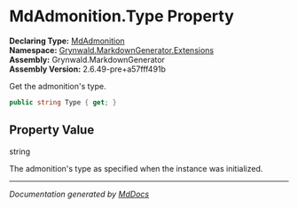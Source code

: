 ﻿<!--  
  <auto-generated>   
    The contents of this file were generated by a tool.  
    Changes to this file may be list if the file is regenerated  
  </auto-generated>   
-->

# MdAdmonition.Type Property

**Declaring Type:** [MdAdmonition](../index.md)  
**Namespace:** [Grynwald.MarkdownGenerator.Extensions](../../index.md)  
**Assembly:** Grynwald.MarkdownGenerator  
**Assembly Version:** 2.6.49\-pre+a57fff491b

Get the admonition's type.

```csharp
public string Type { get; }
```

## Property Value

string

The admonition's type as specified when the instance was initialized.

___

*Documentation generated by [MdDocs](https://github.com/ap0llo/mddocs)*
